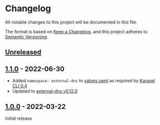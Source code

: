 # Changelog

All notable changes to this project will be documented in this file.

The format is based on [Keep a Changelog](https://keepachangelog.com/en/1.0.0/),
and this project adheres to [Semantic Versioning](https://semver.org/spec/v2.0.0.html).

## [Unreleased]

## [1.1.0] - 2022-06-30

- Added `namespace: external-dns` to [values.yaml](chart/values.yaml) as required by [Karavel CLI 0.4](https://github.com/karavel-io/cli/releases/tag/v0.4.0)
- Updated to [external-dns v0.12.0](https://github.com/kubernetes-sigs/external-dns/releases/tag/v0.12.0)

## [1.0.0] - 2022-03-22

Initial release

[unreleased]: https://github.com/karavel-io/platform-component-external-dns/compare/1.1.0...HEAD
[1.1.0]: https://github.com/karavel-io/platform-component-external-dns/compare/1.0.0...1.1.0
[1.0.0]: https://github.com/karavel-io/platform-component-external-dns/releases/tag/1.0.0
